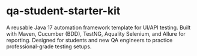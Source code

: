 # qa-student-starter-kit
A reusable Java 17 automation framework template for UI/API testing. Built with Maven, Cucumber (BDD), TestNG, Aquality Selenium, and Allure for reporting. Designed for students and new QA engineers to practice professional-grade testing setups.
